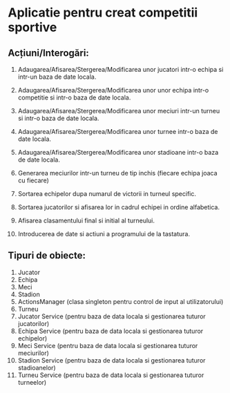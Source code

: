 # Aplicatie pentru creat competitii sportive

## Acțiuni/Interogări:

1. Adaugarea/Afisarea/Stergerea/Modificarea unor jucatori intr-o echipa si intr-un baza de date locala. 

2. Adaugarea/Afisarea/Stergerea/Modificarea unor unor echipa intr-o competitie si intr-o baza de date locala. 

3. Adaugarea/Afisarea/Stergerea/Modificarea unor meciuri intr-un turneu si intr-o baza de date locala. 

4. Adaugarea/Afisarea/Stergerea/Modificarea unor turnee intr-o baza de date locala. 

5. Adaugarea/Afisarea/Stergerea/Modificarea unor stadioane intr-o baza de date locala. 

6. Generarea meciurilor intr-un turneu de tip inchis (fiecare echipa joaca cu fiecare)

7. Sortarea echipelor dupa numarul de victorii in turneul specific. 

8. Sortarea jucatorilor si afisarea lor in cadrul echipei in ordine alfabetica.

9. Afisarea clasamentului final si initial al turneului.

10. Introducerea de date si actiuni a programului de la tastatura.

## Tipuri de obiecte:

1. Jucator 
2. Echipa 
3. Meci 
4. Stadion 
5. ActionsManager (clasa singleton pentru control de input al utilizatorului)
6. Turneu 
7. Jucator Service (pentru baza de data locala si gestionarea tuturor jucatorilor)
8. Echipa Service (pentru baza de data locala si gestionarea tuturor echipelor)
9. Meci Service (pentru baza de data locala si gestionarea tuturor meciurilor)
10. Stadion Service (pentru baza de data locala si gestionarea tuturor stadioanelor)
11. Turneu Service (pentru baza de data locala si gestionarea tuturor turneelor)
